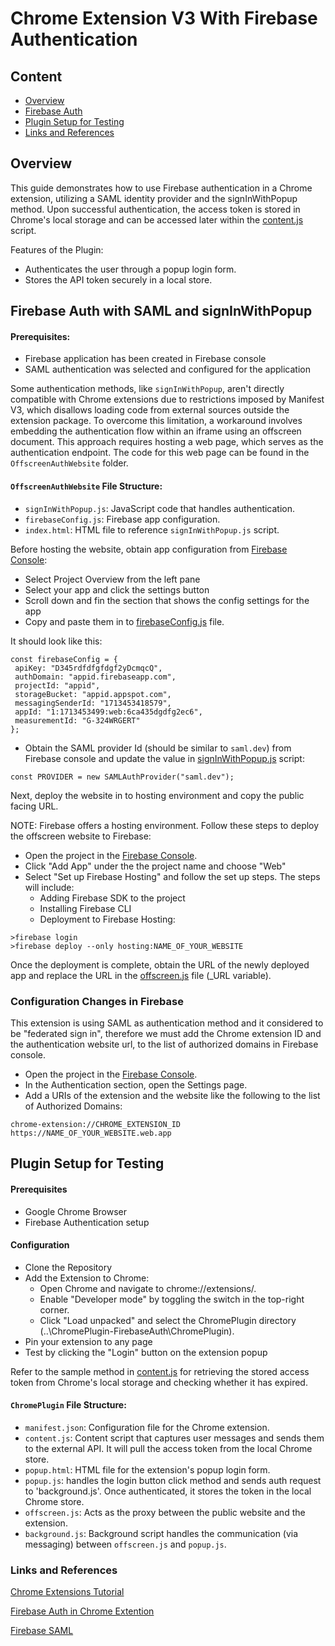 

# Chrome Extension V3 With Firebase Authentication

## Content
- [Overview](#overview)
- [Firebase Auth](#Firebase-Auth-with-SAML-and-signInWithPopup)
- [Plugin Setup for Testing](#Plugin-Setup-and-Testing)
- [Links and References](#Links-and-References)


## Overview

This guide demonstrates how to use Firebase authentication in a Chrome extension, utilizing a SAML identity provider and the signInWithPopup method. Upon successful authentication, the access token is stored in Chrome's local storage and can be accessed later within the [content.js](ChromePlugin\scripts\content.js) script.

Features of the Plugin:

* Authenticates the user through a popup login form.
* Stores the API token securely in a local store. 

## Firebase Auth with SAML and signInWithPopup 

#### Prerequisites:
* Firebase application has been created in Firebase console
* SAML authentication was selected and configured for the application 


Some authentication methods, like `signInWithPopup`, aren't directly compatible with Chrome extensions due to restrictions imposed by Manifest V3, which disallows loading code from external sources outside the extension package. To overcome this limitation, a workaround involves embedding the authentication flow within an iframe using an offscreen document. This approach requires hosting a web page, which serves as the authentication endpoint. The code for this web page can be found in the `OffscreenAuthWebsite` folder.

#### `OffscreenAuthWebsite` File Structure:
* `signInWithPopup.js`: JavaScript code that handles authentication. 
* `firebaseConfig.js`: Firebase app configuration.
* `index.html`: HTML file to reference `signInWithPopup.js` script.

Before hosting the website, obtain app configuration from [Firebase Console](https://console.firebase.google.com):

- Select Project Overview from the left pane
- Select your app and click the settings button 
- Scroll down and fin the section that shows the config settings for the app
- Copy and paste them in to [firebaseConfig.js](OffscreenAuthWebsite/public/firebaseConfig.js) file.

It should look like this:

 ```
const firebaseConfig = {
  apiKey: "D345rdfdfgfdgf2yDcmqcQ",
  authDomain: "appid.firebaseapp.com",
  projectId: "appid",
  storageBucket: "appid.appspot.com",
  messagingSenderId: "1713453418579",
  appId: "1:1713453499:web:6ca435dgdfg2ec6",
  measurementId: "G-324WRGERT"
};

 ```

 - Obtain the SAML provider Id (should be similar to `saml.dev`) from Firebase console and update the value in [signInWithPopup.js](OffscreenAuthWebsite\public\signInWithPopup.js) script:

```
const PROVIDER = new SAMLAuthProvider("saml.dev");
```

Next, deploy the website in to hosting environment and copy the public facing URL. 

NOTE: Firebase offers a hosting environment. Follow these steps to deploy the offscreen website to Firebase:

- Open the project in the [Firebase Console](https://console.firebase.google.com).
- Click "Add App" under the the project name and choose "Web"
- Select "Set up Firebase Hosting" and follow the set up steps. The steps will include:
  -  Adding Firebase SDK to the project
  -  Installing Firebase CLI
  -  Deployment to Firebase Hosting:
 ```
>firebase login
>firebase deploy --only hosting:NAME_OF_YOUR_WEBSITE
 ```
Once the deployment is complete, obtain the URL of the newly deployed app and replace the URL in the [offscreen.js](ChromePlugin/scripts/offscreen.js) file (_URL variable).

### Configuration Changes in Firebase 

This extension is using SAML as authentication method and it considered to be "federated sign in", therefore we must add the Chrome extension ID and the authentication website url, to the list of authorized domains in Firebase console. 

- Open the project in the [Firebase Console](https://console.firebase.google.com).
- In the Authentication section, open the Settings page.
- Add a URIs of the extension and the website like the following to the list of Authorized Domains:

 ```
chrome-extension://CHROME_EXTENSION_ID
https://NAME_OF_YOUR_WEBSITE.web.app
 ```
## Plugin Setup for Testing

#### Prerequisites

* Google Chrome Browser
* Firebase Authentication setup

#### Configuration

* Clone the Repository
* Add the Extension to Chrome:
  - Open Chrome and navigate to chrome://extensions/.
  - Enable "Developer mode" by toggling the switch in the top-right corner.
  - Click "Load unpacked" and select the ChromePlugin directory (..\ChromePlugin-FirebaseAuth\ChromePlugin).
* Pin your extension to any page
* Test by clicking the "Login" button on the extension popup

Refer to the sample method in [content.js](ChromePlugin\scripts\content.js) for retrieving the stored access token from Chrome's local storage and checking whether it has expired.

#### `ChromePlugin` File Structure:

* `manifest.json`: Configuration file for the Chrome extension.
* `content.js`: Content script that captures user messages and sends them to the external API. It will pull the access token from the local Chrome store. 
* `popup.html`: HTML file for the extension's popup login form.
* `popup.js`: handles the login button click method and sends auth request to 'background.js'. Once authenticated, it stores the token in the local Chrome store. 
* `offscreen.js`: Acts as the proxy between the public website and the extension.
* `background.js`: Background script handles the communication (via messaging) between `offscreen.js` and `popup.js`.

### Links and References

[Chrome Extensions Tutorial](https://developer.chrome.com/docs/extensions/get-started/tutorial/hello-world)

[Firebase Auth in Chrome Extention](https://firebase.google.com/docs/auth/web/chrome-extension#use-web-extension)

[Firebase SAML](https://firebase.google.com/docs/auth/web/saml#web_4)